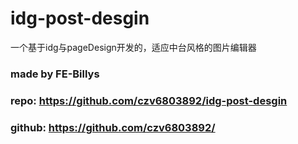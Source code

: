 # idg-post-desgin
一个基于idg与pageDesign开发的，适应中台风格的图片编辑器

### made by  FE-Billys
### repo: https://github.com/czv6803892/idg-post-desgin
### github: https://github.com/czv6803892/
